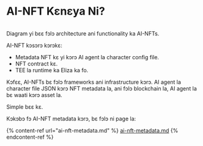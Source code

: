 # AI-NFT Kɛnɛya Ni?

<img src=".gitbook/assets/file.excalidraw.svg" alt="" class="gitbook-drawing">

Diagram yi bɛɛ fɔlɔ architecture ani functionality ka AI-NFTs.

AI-NFT kɔsɔrɔ kɔrɔkɛ:

- Metadata NFT kɛ yi kɔrɔ AI agent la character config file.
- NFT contract kɛ.
- TEE la runtime ka Eliza ka fo.

Kɔfɛɛ, AI-NFTs bɛ fɔlɔ frameworks ani infrastructure kɔrɔ. AI agent la character file JSON kɔrɔ NFT metadata la, ani fɔlɔ blockchain la, AI agent la bɛ waati kɔrɔ asset la.

Simple bɛɛ kɛ.

Kɔkɔbɔ fɔ AI-NFT metadata kɔrɔ, bɛ fɔlɔ ni page la:

{% content-ref url="ai-nft-metadata.md" %}
[ai-nft-metadata.md](ai-nft-metadata.md)
{% endcontent-ref %}
